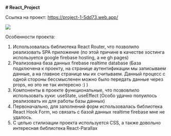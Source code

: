 **# React_Project**

Ссылка на проект: https://project-1-5dd73.web.app/

![](react-project/src/components/image/screenshot)

Особенности проекта:

1) Использовалась библиотека React Router, что позволило реализовать SPA приложение (по этой причине в качестве хостинга используется google firebase hosting, а не gh pages)
2) Реализована база данных firebase realtime database (База подключена к проекту, на странице аутентификации мы записываем данные, а на главное странице мы их 
считываем. Данный процесс с одной стороны бессмысленен можно было передать данные через props, но это не так интересно :) ) 
3) Компоненты в проекте функциональные, что позвовлило использовать хуки: useState, useEffect (Особо удачно полуилось реализовать их для работы базы данных)
4) Первоначально, для заполнений форм использовалась библиотека React Hook Form, но связать с базой данных realtime firebase мне не удалось.
5) С целью стилизации проекта используется CSS, а также довольно интересная библиотека React-Parallax
